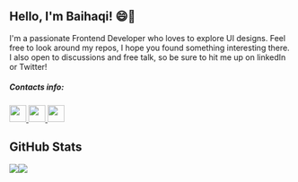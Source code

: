 ## Hello, I'm Baihaqi! 😄👋
I'm a passionate Frontend Developer who loves to explore UI designs. 
Feel free to look around my repos, I hope you found something interesting there. 
I also open to discussions and free talk, so be sure to hit me up on linkedIn or Twitter!


##### Contacts info:

<a href="https://www.linkedin.com/in/mifbaihaqi/">
<img src="https://image.flaticon.com/icons/png/512/61/61109.png" width="30"/>
</a>
<a href="https://twitter.com/randomdudes00">
<img src="https://image.flaticon.com/icons/png/512/60/60580.png" width="30"/>
</a>
<a href="https://www.instagram.com/effendi_kiki">
<img src="https://image.flaticon.com/icons/png/512/61/61164.png" width="30"/>
</a>

<br>

## GitHub Stats


![](https://github-readme-stats.vercel.app/api?username=effendikiki&show_icons=true&theme=react&hide_rank=true)![](https://github-readme-stats.vercel.app/api/wakatime?username=@effendikiki&langs_count=7&theme=react)
